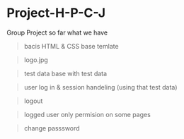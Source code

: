# Project-H-P-C-J
Group Project
so far what we have

>bacis HTML & CSS base temlate

>logo.jpg

>test data base with test data

>user log in & session handeling (using that test data)

>logout

>logged user only permision on some pages

>change passsword

